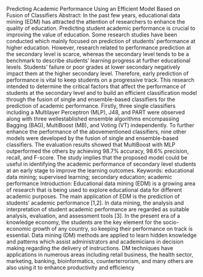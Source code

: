 Predicting Academic Performance Using an Efficient Model
Based on Fusion of Classifiers
Abstract: In the past few years, educational data mining (EDM) has attracted the attention of
researchers to enhance the quality of education. Predicting student academic performance is crucial
to improving the value of education. Some research studies have been conducted which mainly
focused on prediction of students’ performance at higher education. However, research related
to performance prediction at the secondary level is scarce, whereas the secondary level tends to
be a benchmark to describe students’ learning progress at further educational levels. Students’
failure or poor grades at lower secondary negatively impact them at the higher secondary level.
Therefore, early prediction of performance is vital to keep students on a progressive track. This
research intended to determine the critical factors that affect the performance of students at the
secondary level and to build an efficient classification model through the fusion of single and
ensemble-based classifiers for the prediction of academic performance. Firstly, three single classifiers
including a Multilayer Perceptron (MLP), J48, and PART were observed along with three wellestablished
ensemble algorithms encompassing Bagging (BAG), MultiBoost (MB), and Voting (VT)
independently. To further enhance the performance of the abovementioned classifiers, nine other
models were developed by the fusion of single and ensemble-based classifiers. The evaluation
results showed that MultiBoost with MLP outperformed the others by achieving 98.7% accuracy,
98.6% precision, recall, and F-score. The study implies that the proposed model could be useful in
identifying the academic performance of secondary level students at an early stage to improve the
learning outcomes.
Keywords: educational data mining; supervised learning; secondary education; academic performance
Introduction:
Educational data mining (EDM) is a growing area of research that is being used to
explore educational data for different academic purposes. The main application of EDM
is the prediction of students’ academic performance [1,2]. In data mining, the analysis
and interpretation of student academic performance are regarded as suitable analysis,
evaluation, and assessment tools [3]. In the present era of a knowledge economy, the
students are the key element for the socio-economic growth of any country, so keeping their
performance on track is essential. Data mining (DM) methods are applied to learn hidden
knowledge and patterns which assist administrators and academicians in decision making
regarding the delivery of instructions. DM techniques have applications in numerous areas
including retail business, the health sector, marketing, banking, bioinformatics, counterterrorism,
and many others are also using it to enhance productivity and efficiency
